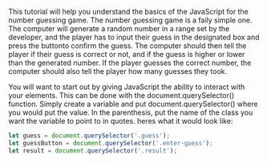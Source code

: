 This tutorial will help you understand the basics of the JavaScript for the number guessing game. The number guessing game is a faily simple one. The computer will generate a random number in a range set by the developer, and the player has to input their guess in the designated box and press the buttonto confirm the guess. The computer should then tell the player if their guess is correct or not, and if the guess is higher or lower than the generated number. If the player guesses the correct number, the computer should also tell the player how many guesses they took.

You will want to start out by giving JavaScript the ability to interact with your elements. This can be done with the document.querySelector() function. Simply create a variable and put document.querySelector() where you would put the value. In the parenthesis, put the name of the class you want the variable to point to in quotes. heres what it would look like:

```js
let guess = document.querySelector('.guess');
let guessButton = document.querySelector('.enter-guess');
let result = document.querySelector('.result');
```